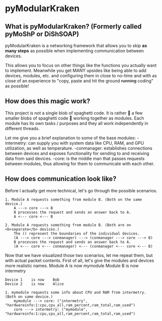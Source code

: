 # pyModularKraken
## What is pyModularKraken? (Formerly called pyMoShP or DiShSOAP)

pyModularKraken is a networking framework that allows you to skip **as many steps** as possible when implementing communication between devices.

This allows you to focus on other things like the functions you actually want to implement.
Meanwhile you get MANY upsides like being able to add devices, modules, etc. and configuring them in close to no-time and with as close of an experience to "copy, paste and hit the ground ~~running~~ coding" as possible!

## How does this magic work?
This project is not a single blob of spaghetti code. It is rather 🌠 a few smaller blobs of spaghetti code 🌠 working together as modules.
Each module has its own tasks / purposes and they all work independently in different threads.

Let me give you a brief explanation to some of the base modules:
	-intermetry: can supply you with system data like CPU, RAM, and GPU utilization, as well as temperature.
	-conmanager: establishes connections between devices and exposes functionality for sending to and receiving data from said devices.
	-core: is the middle man that passes requests between modules, thus allowing for them to communicate with each other.

## How does communication look like?
Before I actually get more technical, let's go through the possible scenarios.

	1. Module A requests something from module B. (Both on the same device.)
		A ---> core ---> B
		B processes the request and sends an answer back to A.
		A <--- core <--- B

	2. Module A requests something from module B. (Both are on <b>separate</b> devices.)
		The () represent the boundaries of the individual devices.
		(A ---> core ---> conmanager) ---> (conmanager ---> core ---> B)
		B processes the request and sends an answer back to A.
		(A <--- core <--- conmanager) <--- (conmanager <--- core <--- B)

Now that we have visualized those two scenarios, let me repeat them, but with actual packet contents.
First of all, let's give the modules and devices more realistic names.
	Module A    is now    mymodule
	Module B    is now    intermetry
	
	Device 1    is now    Bob
	Device 2    is now    Alice

	1. mymodule requests some info about CPU and RAM from intermetry. (Both on same device.)
		mymodule ---> core: ("intermetry", "hardwareinfo:1:cpu,cpu_all,ram_percent,ram_total,ram_used")
		core ---> intermetry: ("mymodule", "hardwareinfo:1:cpu,cpu_all,ram_percent,ram_total,ram_used")
		
